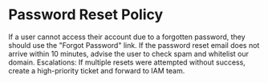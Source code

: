 # Password Reset Policy

If a user cannot access their account due to a forgotten password, they should use the "Forgot Password" link.
If the password reset email does not arrive within 10 minutes, advise the user to check spam and whitelist our domain.
Escalations: If multiple resets were attempted without success, create a high-priority ticket and forward to IAM team.
